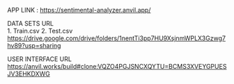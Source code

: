 APP LINK  : https://sentimental-analyzer.anvil.app/

DATA SETS URL  
    1. Train.csv
    2. Test.csv
https://drive.google.com/drive/folders/1nentTi3pp7HU9XsjnmWPLX3Gzwg7hv89?usp=sharing

USER INTERFACE URL
https://anvil.works/build#clone:VQZO4PGJSNCXQYTU=BCMS3XVEYGPUESJV3EHKDXWG



